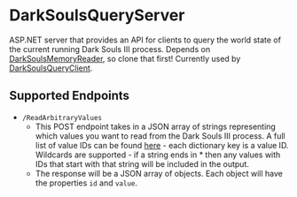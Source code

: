 # DarkSoulsQueryServer
 
ASP.NET server that provides an API for clients to query the world state of the current running Dark Souls III process. Depends on [DarkSoulsMemoryReader](https://github.com/srogee/DarkSoulsMemoryReader), so clone that first! Currently used by [DarkSoulsQueryClient](https://github.com/srogee/DarkSoulsQueryClient).

## Supported Endpoints
* `/ReadArbitraryValues`
  * This POST endpoint takes in a JSON array of strings representing which values you want to read from the Dark Souls III process. A full list of value IDs can be found [here](https://github.com/srogee/DarkSoulsMemoryReader/blob/main/DarkSoulsMemoryReader/Games/DarkSouls3.cs) - each dictionary key is a value ID. Wildcards are supported - if a string ends in * then any values with IDs that start with that string will be included in the output.
  * The response will be a JSON array of objects. Each object will have the properties `id` and `value`.
